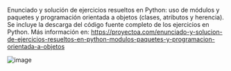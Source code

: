Enunciado y solución de ejercicios resueltos en Python: uso de módulos y paquetes y programación orientada a objetos (clases, atributos y herencia). Se incluye la descarga del código fuente completo de los ejercicios en Python. Más información en: https://proyectoa.com/enunciado-y-solucion-de-ejercicios-resueltos-en-python-modulos-paquetes-y-programacion-orientada-a-objetos

![image](https://github.com/user-attachments/assets/8e02f812-756d-4930-b61b-3b6d19f15d06)
